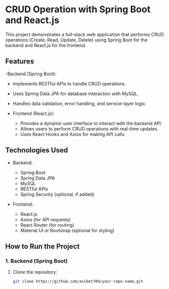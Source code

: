 # CRUD Operation with Spring Boot and React.js

This project demonstrates a full-stack web application that performs CRUD operations (Create, Read, Update, Delete) using Spring Boot for the backend and React.js for the frontend.

## Features

  -Backend (Spring Boot):
  - Implements RESTful APIs to handle CRUD operations.
  - Uses  Spring Data JPA for database interaction with MySQL.
  - Handles data validation, error handling, and service-layer logic.
  
- Frontend (React.js):
  - Provides a dynamic user interface to interact with the backend API.
  - Allows users to perform CRUD operations with real-time updates.
  - Uses  React Hooks and Axios  for making API calls.
  
## Technologies Used

- Backend:
  - Spring Boot
  - Spring Data JPA
  - MySQL
  - RESTful APIs
  - Spring Security (optional, if added)

- Frontend:
  - React.js
  - Axios (for API requests)
  - React Router (for routing)
  - Material UI or Bootstrap (optional for styling)

## How to Run the Project

### 1. Backend (Spring Boot)

1. Clone the repository:
   ```bash
   git clone https://github.com/aniket709/your-repo-name.git
